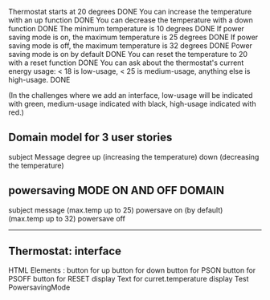 Thermostat starts at 20 degrees DONE
You can increase the temperature with an up function DONE
You can decrease the temperature with a down function DONE
The minimum temperature is 10 degrees DONE
If power saving mode is on, the maximum temperature is 25 degrees DONE
If power saving mode is off, the maximum temperature is 32 degrees DONE
Power saving mode is on by default DONE
You can reset the temperature to 20 with a reset function DONE
You can ask about the thermostat's current energy usage: < 18 is low-usage, < 25 is medium-usage, anything else is high-usage. DONE

(In the challenges where we add an interface, low-usage will be indicated with green, medium-usage indicated with black, high-usage indicated with red.)

## Domain model for 3 user stories
subject    Message 
degree     up   (increasing the temperature)
           down (decreasing the temperature)

## powersaving MODE ON AND OFF DOMAIN
subject    message
(max.temp up to 25)  powersave on (by default)  
(max.temp up to 32)  powersave off  

-----------------------------------------------------------------------------------

## Thermostat: interface
HTML Elements : 
button for up
button for down 
button for PSON
button for PSOFF
button for RESET
display Text for curret.temperature
display Test PowersavingMode




